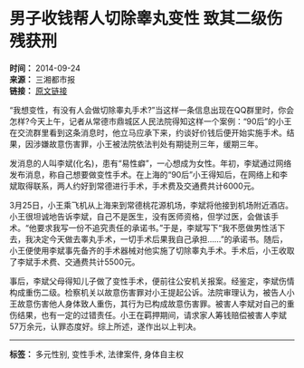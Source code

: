 # 男子收钱帮人切除睾丸变性 致其二级伤残获刑

**时间：** 2014-09-24  
**来源：** 三湘都市报  
**链接：** [原文链接](http://sxdsb.voc.com.cn/article/201409/201409230912205333.html)

“我想变性，有没有人会做切除睾丸手术?”当这样一条信息出现在QQ群里时，你会怎样?今天上午，记者从常德市鼎城区人民法院得知这样一个案例：“90后”的小王在交流群里看到这条消息时，他立马应承下来，约谈好价钱后便开始实施手术。结果，因涉嫌故意伤害罪，小王被法院依法判处有期徒刑三年，缓期三年。

发消息的人叫李斌(化名)，患有“易性癖”，一心想成为女性。年初，李斌通过网络发布消息，称自己想要做变性手术。在上海的“90后”小王得知后，在网络上和李斌取得联系，两人约好到常德进行手术，手术费及交通费共计6000元。

3月25日，小王乘飞机从上海来到常德桃花源机场，李斌将他接到机场附近酒店。小王很坦诚地告诉李斌，自己不是医生，没有医师资格，但学过医，会做该手术。“他要求我写一份不追究责任的承诺书。”于是，李斌写下“我不愿做男性活下去，我决定今天做去睾丸手术，一切手术后果我自己承担……”的承诺书。随后，小王便使用李斌事先备齐的手术器械对他实施了切除睾丸手术。手术后，小王收取了李斌手术费、交通费共计5500元。

事后，李斌父母得知儿子做了变性手术，便前往公安机关报案。经鉴定，李斌伤情构成重伤二级。检察机关以故意伤害罪对小王提起公诉。法院审理认为，被告人小王故意伤害他人身体致人重伤，其行为已构成故意伤害罪。被害人李斌对自己的重伤结果，也有一定的过错责任。小王在羁押期间，请求家人筹钱赔偿被害人李斌57万余元，认罪态度好。综上所述，遂作出以上判决。

---
**标签：** 多元性别, 变性手术, 法律案件, 身体自主权